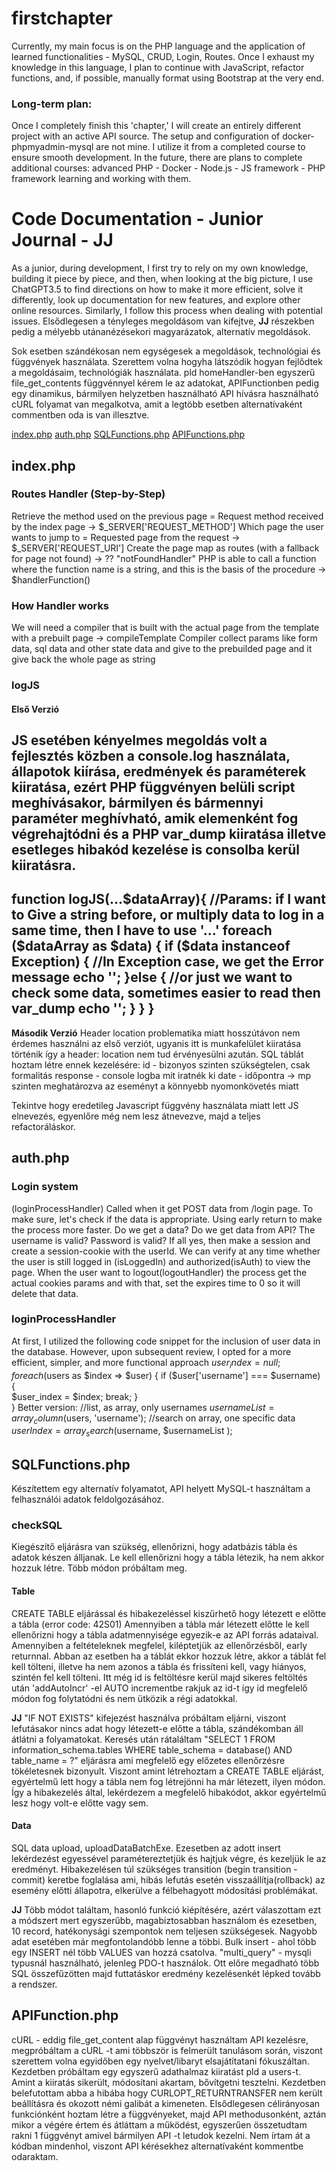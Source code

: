 # firstchapter 
Currently, my main focus is on the PHP language and the application of learned functionalities - MySQL, CRUD, Login, Routes. Once I exhaust my knowledge in this language, I plan to continue with JavaScript, refactor functions, and, if possible, manually format using Bootstrap at the very end.

### Long-term plan:
Once I completely finish this 'chapter,' I will create an entirely different project with an active API source.
The setup and configuration of docker-phpmyadmin-mysql are not mine. I utilize it from a completed course to ensure smooth development.
In the future, there are plans to complete additional courses: advanced PHP - Docker - Node.js - JS framework - PHP framework learning and working with them.

# Code Documentation - Junior Journal - JJ

As a junior, during development, I first try to rely on my own knowledge, building it piece by piece, and then, when looking at the big picture, I use ChatGPT3.5 to find directions on how to make it more efficient, solve it differently, look up documentation for new features, and explore other online resources. Similarly, I follow this process when dealing with potential issues. Elsődlegesen a tényleges megoldásom van kifejtve, **JJ** részekben pedig a mélyebb utánanézésekori magyarázatok, alternatív megoldások. 

Sok esetben szándékosan nem egységesek a megoldások, technológiai és függvények használata. Szerettem volna hogyha látszódik hogyan fejlődtek a megoldásaim, technológiák használata. pld homeHandler-ben egyszerű file_get_contents függvénnyel kérem le az adatokat, APIFunctionben pedig egy dinamikus, bármilyen helyzetben használható API hívásra használható cURL folyamat van megalkotva, amit a legtöbb esetben alternatívaként commentben oda is van illesztve.

[index.php](index.php "Goto index")
[auth.php](auth.php "Goto auth")
[SQLFunctions.php](SQLFunctions.php "Goto SQLFunctions")
[APIFunctions.php](APIFunctions.php "Goto APIFunctions")

## index.php
### Routes Handler (Step-by-Step)
Retrieve the method used on the previous page = Request method received by the index page -> $_SERVER['REQUEST_METHOD']
Which page the user wants to jump to = Requested page from the request -> $_SERVER['REQUEST_URI']
Create the page map as routes (with a fallback for page not found) -> ?? "notFoundHandler"
PHP is able to call a function where the function name is a string, and this is the basis of the procedure -> $handlerFunction()
  
### How Handler works
We will need a compiler that is built with the actual page from the template with a prebuilt page -> compileTemplate
Compiler collect params like form data, sql data and other state data and give to the prebuilded page 
and it give back the whole page as string

### logJS
#### Első Verzió
JS esetében kényelmes megoldás volt a fejlesztés közben a console.log használata, állapotok kiírása, eredmények és paraméterek kiiratása, ezért PHP függvényen belüli script meghívásakor, bármilyen és bármennyi paraméter meghívható, amik elemenként fog végrehajtódni és a PHP var_dump kiiratása illetve esetleges hibakód kezelése is consolba kerül kiiratásra. 
---
function logJS(...$dataArray){
    //Params: if I want to Give a string before, or multiply data to log in a same time, then I have to use '...' 
    foreach ($dataArray as  $data) {
        if ($data instanceof Exception) {
            //In Exception case, we get the Error message
            echo '<script>console.log('.json_encode($data->getMessage()).');</script>';
        }else {
            //or just we want to check some data, sometimes easier to read then var_dump
            echo '<script>console.log('.json_encode($data).');</script>';
        }
    }
}
---
**Második Verzió**
Header location problematika miatt hosszútávon nem érdemes használni az első verziót, ugyanis itt is munkafelület kiiratása történik így a header: location nem tud érvényesülni azután.
SQL táblát hoztam létre ennek kezelésére:
id - bizonyos szinten szükségtelen, csak formalitás
response - console logba mit iratnék ki
date - időpontra -> mp szinten meghatározva az eseményt a könnyebb nyomonkövetés miatt 

Tekintve hogy eredetileg Javascript függvény használata miatt lett JS elnevezés, egyenlőre még nem lesz átnevezve, majd a teljes refactoráláskor.

## auth.php
### Login system 
(loginProcessHandler) Called when it get POST data from /login page. To make sure, let's check if the data is appropriate. Using early return to make the process more faster. Do we get a data? Do we get data from API? The username is valid? Password is valid? If all yes, then make a session and create a session-cookie with the userId. We can verify at any time whether the user is still logged in (isLoggedIn) and authorized(isAuth) to view the page. When the user want to logout(logoutHandler) the process get the actual cookies params and with that, set the expires time to 0 so it will delete that data.  

### loginProcessHandler
At first, I utilized the following code snippet for the inclusion of user data in the database. However, upon subsequent review, I opted for a more efficient, simpler, and more functional approach
$user_index = null;
foreach ($users as $index => $user) {
    if ($user['username'] === $username) {  
        $user_index = $index; 
        break;
    }    
}
Better version:
//list, as array, only usernames
$usernameList = array_column($users, 'username');
//search on array, one specific data
$userIndex = array_search($username, $usernameList );

## SQLFunctions.php
Készítettem egy alternatív folyamatot, API helyett MySQL-t használtam a felhasználói adatok feldolgozásához.

### checkSQL
Kiegészítő eljárásra van szükség, ellenőrizni, hogy adatbázis tábla és adatok készen álljanak.
Le kell ellenőrizni hogy a tábla létezik, ha nem akkor hozzuk létre. Több módon próbáltam meg.

#### Table
CREATE TABLE eljárással és hibakezeléssel kiszűrhető hogy létezett e előtte a tábla (error code: 42S01)
Amennyiben a tábla már létezett előtte le kell ellenőrizni hogy a tábla adatmennyisége egyezik-e az API forrás adataival. Amennyiben a feltételeknek megfelel, kiléptetjük az ellenőrzésből, early returnnal.
Abban az esetben ha a táblát ekkor hozzuk létre, akkor a táblát fel kell tölteni, illetve ha nem azonos a tábla és frissíteni kell, vagy hiányos, szintén fel kell tölteni. Itt még id is feltöltésre kerül majd sikeres feltöltés után 'addAutoIncr' -el AUTO incrementbe rakjuk az id-t így id megfelelő módon fog folytatódni és nem ütközik a régi adatokkal.

**JJ**
"IF NOT EXISTS" kifejezést használva próbáltam eljárni, viszont lefutásakor nincs adat hogy létezett-e előtte a tábla, szándékomban áll átlátni a folyamatokat. Keresés után rátaláltam "SELECT 1 FROM information_schema.tables WHERE table_schema = database() AND table_name = ?" eljárásra ami megfelelő egy előzetes ellenőrzésre tökéletesnek bizonyult. Viszont amint létrehoztam a CREATE TABLE eljárást, egyértelmű lett hogy a tábla nem fog létrejönni ha már létezett, ilyen módon. Így a hibakezelés által, lekérdezem a megfelelő hibakódot, akkor egyértelmű lesz hogy volt-e előtte vagy sem.

#### Data
SQL data upload, uploadDataBatchExe. Ezesetben az adott insert lekérdezést egyessével paramétereztetjük és hajtjuk végre, és kezeljük le az eredményt. Hibakezelésen túl szükséges transition (begin transition - commit) keretbe foglalása ami, hibás lefutás esetén visszaállítja(rollback) az esemény előtti állapotra, elkerülve a félbehagyott módosítási problémákat.

**JJ**
Több módot találtam, hasonló funkció kiépítésére, azért válaszottam ezt a módszert mert egyszerűbb, magabiztosabban használom és ezesetben, 10 record, hatékonysági szempontok nem teljesen szükségesek. Nagyobb adat esetében már megfontolandóbb lenne a többi.
Bulk insert - ahol több egy INSERT nél több VALUES van hozzá csatolva. 
"multi_query" - mysqli typusnál használható, jelenleg PDO-t használok. Ott előre megadható több SQL összefűzötten majd futtatáskor eredmény kezelésenkét lépked tovább a rendszer.

## APIFunction.php
cURL - eddig file_get_content alap függvényt használtam API kezelésre, megpróbáltam a cURL -t ami többször is felmerült tanulásom során, viszont szerettem volna egyidőben egy nyelvet/libaryt elsajátítatani fókuszáltan.
Kezdetben próbáltam egy egyszerű adathalmaz kiiratást pld a users-t. Amint a kiiratás sikerült, módosítani akartam, bővítgetni tesztelni. Kezdetben belefutottam abba a hibába hogy CURLOPT_RETURNTRANSFER nem került beállításra és okozott némi galibát a kimeneten. Elsődlegesen célirányosan funkciónként hoztam létre a függvényeket, majd API methodusonként, aztán mikor a végére értem és átláttam a működést, egyszerűen összetudtam rakni 1 függvényt amivel bármilyen API -t letudok kezelni. Nem írtam át a kódban mindenhol, viszont API kérésekhez alternatívaként kommentbe odaraktam.

